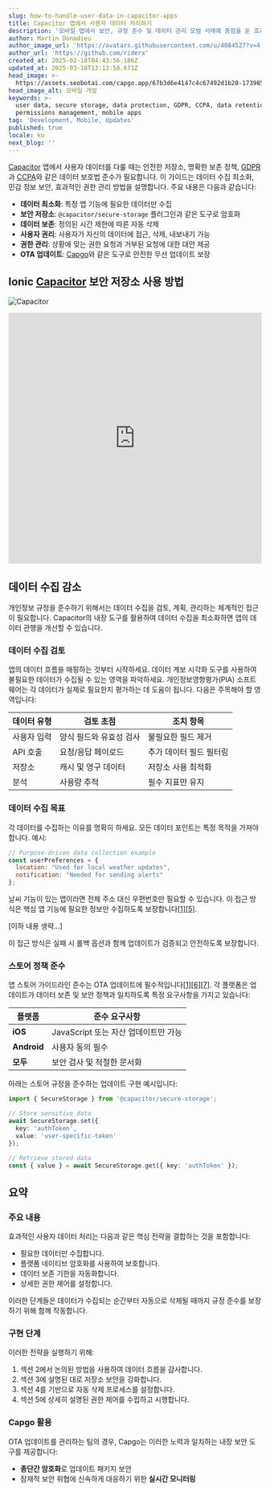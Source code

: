 ```yaml
---
slug: how-to-handle-user-data-in-capacitor-apps
title: Capacitor 앱에서 사용자 데이터 처리하기
description: '모바일 앱에서 보안, 규정 준수 및 데이터 관리 모범 사례에 중점을 둔 효과적인 사용자 데이터 처리 전략을 알아보세요.'
author: Martin Donadieu
author_image_url: 'https://avatars.githubusercontent.com/u/4084527?v=4'
author_url: 'https://github.com/riderx'
created_at: 2025-02-18T04:43:56.186Z
updated_at: 2025-03-18T13:13:58.671Z
head_image: >-
  https://assets.seobotai.com/capgo.app/67b3d6e4147c4c67492d1b20-1739853969789.jpg
head_image_alt: 모바일 개발
keywords: >-
  user data, secure storage, data protection, GDPR, CCPA, data retention,
  permissions management, mobile apps
tag: 'Development, Mobile, Updates'
published: true
locale: ko
next_blog: ''
---
```

[Capacitor](https://capacitorjs.com/) 앱에서 사용자 데이터를 다룰 때는 안전한 저장소, 명확한 보존 정책, [GDPR](https://en.wikipedia.org/wiki/General_Data_Protection_Regulation)과 [CCPA](https://en.wikipedia.org/wiki/California_Consumer_Privacy_Act)와 같은 데이터 보호법 준수가 필요합니다. 이 가이드는 데이터 수집 최소화, 민감 정보 보안, 효과적인 권한 관리 방법을 설명합니다. 주요 내용은 다음과 같습니다:

-   **데이터 최소화**: 특정 앱 기능에 필요한 데이터만 수집
-   **보안 저장소**: `@capacitor/secure-storage` 플러그인과 같은 도구로 암호화
-   **데이터 보존**: 정의된 시간 제한에 따른 자동 삭제
-   **사용자 권리**: 사용자가 자신의 데이터에 접근, 삭제, 내보내기 가능
-   **권한 관리**: 상황에 맞는 권한 요청과 거부된 요청에 대한 대안 제공
-   **OTA 업데이트**: [Capgo](https://capgo.app/)와 같은 도구로 안전한 무선 업데이트 보장

## Ionic [Capacitor](https://capacitorjs.com/) 보안 저장소 사용 방법

![Capacitor](https://mars-images.imgix.net/seobot/screenshots/capacitorjs.com-4c1a6a7e452082d30f5bff9840b00b7d-2025-02-18.jpg?auto=compress)

<iframe src="https://www.youtube.com/embed/VsZECyPIOYY" title="YouTube video player" frameborder="0" allow="accelerometer; autoplay; clipboard-write; encrypted-media; gyroscope; picture-in-picture; web-share" referrerpolicy="strict-origin-when-cross-origin" style="width: 100%; height: 500px;" allowfullscreen></iframe>

## 데이터 수집 감소

개인정보 규정을 준수하기 위해서는 데이터 수집을 검토, 계획, 관리하는 체계적인 접근이 필요합니다. Capacitor의 내장 도구를 활용하여 데이터 수집을 최소화하면 앱의 데이터 관행을 개선할 수 있습니다.

### 데이터 수집 검토

앱의 데이터 흐름을 매핑하는 것부터 시작하세요. 데이터 계보 시각화 도구를 사용하여 불필요한 데이터가 수집될 수 있는 영역을 파악하세요. 개인정보영향평가(PIA) 소프트웨어는 각 데이터가 실제로 필요한지 평가하는 데 도움이 됩니다. 다음은 주목해야 할 영역입니다:

| 데이터 유형 | 검토 초점 | 조치 항목 |
| --- | --- | --- |
| 사용자 입력 | 양식 필드와 유효성 검사 | 불필요한 필드 제거 |
| API 호출 | 요청/응답 페이로드 | 추가 데이터 필드 필터링 |
| 저장소 | 캐시 및 영구 데이터 | 저장소 사용 최적화 |
| 분석 | 사용량 추적 | 필수 지표만 유지 |

### 데이터 수집 목표

각 데이터를 수집하는 이유를 명확히 하세요. 모든 데이터 포인트는 특정 목적을 가져야 합니다. 예시:

```javascript
// Purpose-driven data collection example
const userPreferences = {
  location: "Used for local weather updates",
  notification: "Needed for sending alerts"
};
```

날씨 기능이 있는 앱이라면 전체 주소 대신 우편번호만 필요할 수 있습니다. 이 접근 방식은 핵심 앱 기능에 필요한 정보만 수집하도록 보장합니다[\[1\]](https://capacitorjs.com/docs/guides/storage)[\[5\]](https://usercentrics.com/knowledge-hub/data-minimization/).

[이하 내용 생략...]

이 접근 방식은 실패 시 롤백 옵션과 함께 업데이트가 검증되고 안전하도록 보장합니다.

### 스토어 정책 준수

앱 스토어 가이드라인 준수는 OTA 업데이트에 필수적입니다[\[1\]](https://capacitorjs.com/docs/guides/storage)[\[6\]](https://opentextbc.ca/writingforsuccess/chapter/chapter-7-sources-choosing-the-right-ones/)[\[7\]](https://ionic.io/blog/capacitor-everything-youve-ever-wanted-to-know). 각 플랫폼은 업데이트가 데이터 보존 및 보안 정책과 일치하도록 특정 요구사항을 가지고 있습니다:

| 플랫폼 | 준수 요구사항 |
| --- | --- |
| **iOS** | JavaScript 또는 자산 업데이트만 가능 |
| **Android** | 사용자 동의 필수 |
| **모두** | 보안 검사 및 적절한 문서화 |

아래는 스토어 규정을 준수하는 업데이트 구현 예시입니다:

```typescript
import { SecureStorage } from '@capacitor/secure-storage';

// Store sensitive data
await SecureStorage.set({
  key: 'authToken',
  value: 'user-specific-token'
});

// Retrieve stored data
const { value } = await SecureStorage.get({ key: 'authToken' });
```

## 요약

### 주요 내용

효과적인 사용자 데이터 처리는 다음과 같은 핵심 전략을 결합하는 것을 포함합니다:

-   필요한 데이터만 수집합니다.
-   플랫폼 네이티브 암호화를 사용하여 보호합니다.
-   데이터 보존 기한을 자동화합니다.
-   상세한 권한 제어를 설정합니다.

이러한 단계들은 데이터가 수집되는 순간부터 자동으로 삭제될 때까지 규정 준수를 보장하기 위해 함께 작동합니다.

### 구현 단계

이러한 전략을 실행하기 위해:

1.   섹션 2에서 논의된 방법을 사용하여 데이터 흐름을 감사합니다.
2.   섹션 3에 설명된 대로 저장소 보안을 강화합니다.
3.   섹션 4를 기반으로 자동 삭제 프로세스를 설정합니다.
4.   섹션 5에 상세히 설명된 권한 제어를 수립하고 시행합니다.

### Capgo 활용

OTA 업데이트를 관리하는 팀의 경우, Capgo는 이러한 노력과 일치하는 내장 보안 도구를 제공합니다:

-   **종단간 암호화**로 업데이트 패키지 보안
-   잠재적 보안 위협에 신속하게 대응하기 위한 **실시간 모니터링**
